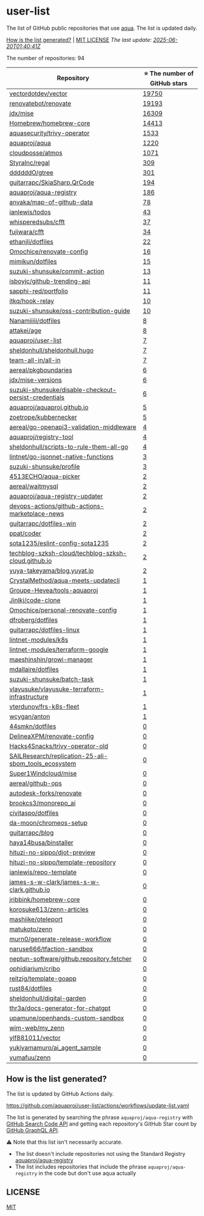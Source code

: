 <!-- DON'T EDIT README.md.
README.md is generated from templates automatically.
Please edit docs/HEADER.md and docs/FOOTER.md and Go code instead.
-->

# user-list

The list of GitHub public repositories that use [aqua](https://aquaproj.github.io/).
The list is updated daily.

[How is the list generated?](#how-is-the-list-generated) | [MIT LICENSE](https://github.com/aquaproj/user-list/blob/main/LICENSE)
_The last update: [2025-06-20T01:40:41Z](https://github.com/aquaproj/user-list/actions/runs/15769347480)_

The number of repositories: 94

Repository | :star: The number of GitHub stars
--- | ---
[vectordotdev/vector](https://github.com/vectordotdev/vector) | [19750](https://github.com/vectordotdev/vector/stargazers)
[renovatebot/renovate](https://github.com/renovatebot/renovate) | [19193](https://github.com/renovatebot/renovate/stargazers)
[jdx/mise](https://github.com/jdx/mise) | [16309](https://github.com/jdx/mise/stargazers)
[Homebrew/homebrew-core](https://github.com/Homebrew/homebrew-core) | [14413](https://github.com/Homebrew/homebrew-core/stargazers)
[aquasecurity/trivy-operator](https://github.com/aquasecurity/trivy-operator) | [1533](https://github.com/aquasecurity/trivy-operator/stargazers)
[aquaproj/aqua](https://github.com/aquaproj/aqua) | [1220](https://github.com/aquaproj/aqua/stargazers)
[cloudposse/atmos](https://github.com/cloudposse/atmos) | [1071](https://github.com/cloudposse/atmos/stargazers)
[StyraInc/regal](https://github.com/StyraInc/regal) | [309](https://github.com/StyraInc/regal/stargazers)
[ddddddO/gtree](https://github.com/ddddddO/gtree) | [301](https://github.com/ddddddO/gtree/stargazers)
[guitarrapc/SkiaSharp.QrCode](https://github.com/guitarrapc/SkiaSharp.QrCode) | [194](https://github.com/guitarrapc/SkiaSharp.QrCode/stargazers)
[aquaproj/aqua-registry](https://github.com/aquaproj/aqua-registry) | [186](https://github.com/aquaproj/aqua-registry/stargazers)
[anvaka/map-of-github-data](https://github.com/anvaka/map-of-github-data) | [78](https://github.com/anvaka/map-of-github-data/stargazers)
[ianlewis/todos](https://github.com/ianlewis/todos) | [43](https://github.com/ianlewis/todos/stargazers)
[whisperedsubs/cfft](https://github.com/whisperedsubs/cfft) | [37](https://github.com/whisperedsubs/cfft/stargazers)
[fujiwara/cfft](https://github.com/fujiwara/cfft) | [34](https://github.com/fujiwara/cfft/stargazers)
[ethanjli/dotfiles](https://github.com/ethanjli/dotfiles) | [22](https://github.com/ethanjli/dotfiles/stargazers)
[Omochice/renovate-config](https://github.com/Omochice/renovate-config) | [16](https://github.com/Omochice/renovate-config/stargazers)
[mimikun/dotfiles](https://github.com/mimikun/dotfiles) | [15](https://github.com/mimikun/dotfiles/stargazers)
[suzuki-shunsuke/commit-action](https://github.com/suzuki-shunsuke/commit-action) | [13](https://github.com/suzuki-shunsuke/commit-action/stargazers)
[isboyjc/github-trending-api](https://github.com/isboyjc/github-trending-api) | [11](https://github.com/isboyjc/github-trending-api/stargazers)
[sapphi-red/portfolio](https://github.com/sapphi-red/portfolio) | [11](https://github.com/sapphi-red/portfolio/stargazers)
[itkq/hook-relay](https://github.com/itkq/hook-relay) | [10](https://github.com/itkq/hook-relay/stargazers)
[suzuki-shunsuke/oss-contribution-guide](https://github.com/suzuki-shunsuke/oss-contribution-guide) | [10](https://github.com/suzuki-shunsuke/oss-contribution-guide/stargazers)
[Nanamiiiii/dotfiles](https://github.com/Nanamiiiii/dotfiles) | [8](https://github.com/Nanamiiiii/dotfiles/stargazers)
[attakei/age](https://github.com/attakei/age) | [8](https://github.com/attakei/age/stargazers)
[aquaproj/user-list](https://github.com/aquaproj/user-list) | [7](https://github.com/aquaproj/user-list/stargazers)
[sheldonhull/sheldonhull.hugo](https://github.com/sheldonhull/sheldonhull.hugo) | [7](https://github.com/sheldonhull/sheldonhull.hugo/stargazers)
[team-all-in/all-in](https://github.com/team-all-in/all-in) | [7](https://github.com/team-all-in/all-in/stargazers)
[aereal/pkgboundaries](https://github.com/aereal/pkgboundaries) | [6](https://github.com/aereal/pkgboundaries/stargazers)
[jdx/mise-versions](https://github.com/jdx/mise-versions) | [6](https://github.com/jdx/mise-versions/stargazers)
[suzuki-shunsuke/disable-checkout-persist-credentials](https://github.com/suzuki-shunsuke/disable-checkout-persist-credentials) | [6](https://github.com/suzuki-shunsuke/disable-checkout-persist-credentials/stargazers)
[aquaproj/aquaproj.github.io](https://github.com/aquaproj/aquaproj.github.io) | [5](https://github.com/aquaproj/aquaproj.github.io/stargazers)
[zoetrope/kubbernecker](https://github.com/zoetrope/kubbernecker) | [5](https://github.com/zoetrope/kubbernecker/stargazers)
[aereal/go-openapi3-validation-middleware](https://github.com/aereal/go-openapi3-validation-middleware) | [4](https://github.com/aereal/go-openapi3-validation-middleware/stargazers)
[aquaproj/registry-tool](https://github.com/aquaproj/registry-tool) | [4](https://github.com/aquaproj/registry-tool/stargazers)
[sheldonhull/scripts-to-rule-them-all-go](https://github.com/sheldonhull/scripts-to-rule-them-all-go) | [4](https://github.com/sheldonhull/scripts-to-rule-them-all-go/stargazers)
[lintnet/go-jsonnet-native-functions](https://github.com/lintnet/go-jsonnet-native-functions) | [3](https://github.com/lintnet/go-jsonnet-native-functions/stargazers)
[suzuki-shunsuke/profile](https://github.com/suzuki-shunsuke/profile) | [3](https://github.com/suzuki-shunsuke/profile/stargazers)
[4513ECHO/aqua-picker](https://github.com/4513ECHO/aqua-picker) | [2](https://github.com/4513ECHO/aqua-picker/stargazers)
[aereal/waitmysql](https://github.com/aereal/waitmysql) | [2](https://github.com/aereal/waitmysql/stargazers)
[aquaproj/aqua-registry-updater](https://github.com/aquaproj/aqua-registry-updater) | [2](https://github.com/aquaproj/aqua-registry-updater/stargazers)
[devops-actions/github-actions-marketplace-news](https://github.com/devops-actions/github-actions-marketplace-news) | [2](https://github.com/devops-actions/github-actions-marketplace-news/stargazers)
[guitarrapc/dotfiles-win](https://github.com/guitarrapc/dotfiles-win) | [2](https://github.com/guitarrapc/dotfiles-win/stargazers)
[ppat/coder](https://github.com/ppat/coder) | [2](https://github.com/ppat/coder/stargazers)
[sota1235/eslint-config-sota1235](https://github.com/sota1235/eslint-config-sota1235) | [2](https://github.com/sota1235/eslint-config-sota1235/stargazers)
[techblog-szksh-cloud/techblog-szksh-cloud.github.io](https://github.com/techblog-szksh-cloud/techblog-szksh-cloud.github.io) | [2](https://github.com/techblog-szksh-cloud/techblog-szksh-cloud.github.io/stargazers)
[yuya-takeyama/blog.yuyat.jp](https://github.com/yuya-takeyama/blog.yuyat.jp) | [2](https://github.com/yuya-takeyama/blog.yuyat.jp/stargazers)
[CrystalMethod/aqua-meets-updatecli](https://github.com/CrystalMethod/aqua-meets-updatecli) | [1](https://github.com/CrystalMethod/aqua-meets-updatecli/stargazers)
[Groupe-Hevea/tools-aquaproj](https://github.com/Groupe-Hevea/tools-aquaproj) | [1](https://github.com/Groupe-Hevea/tools-aquaproj/stargazers)
[Jinlkj/code-clone](https://github.com/Jinlkj/code-clone) | [1](https://github.com/Jinlkj/code-clone/stargazers)
[Omochice/personal-renovate-config](https://github.com/Omochice/personal-renovate-config) | [1](https://github.com/Omochice/personal-renovate-config/stargazers)
[dfroberg/dotfiles](https://github.com/dfroberg/dotfiles) | [1](https://github.com/dfroberg/dotfiles/stargazers)
[guitarrapc/dotfiles-linux](https://github.com/guitarrapc/dotfiles-linux) | [1](https://github.com/guitarrapc/dotfiles-linux/stargazers)
[lintnet-modules/k8s](https://github.com/lintnet-modules/k8s) | [1](https://github.com/lintnet-modules/k8s/stargazers)
[lintnet-modules/terraform-google](https://github.com/lintnet-modules/terraform-google) | [1](https://github.com/lintnet-modules/terraform-google/stargazers)
[maeshinshin/growi-manager](https://github.com/maeshinshin/growi-manager) | [1](https://github.com/maeshinshin/growi-manager/stargazers)
[mdallaire/dotfiles](https://github.com/mdallaire/dotfiles) | [1](https://github.com/mdallaire/dotfiles/stargazers)
[suzuki-shunsuke/batch-task](https://github.com/suzuki-shunsuke/batch-task) | [1](https://github.com/suzuki-shunsuke/batch-task/stargazers)
[vlayusuke/vlayusuke-terraform-infrastructure](https://github.com/vlayusuke/vlayusuke-terraform-infrastructure) | [1](https://github.com/vlayusuke/vlayusuke-terraform-infrastructure/stargazers)
[vterdunov/frs-k8s-fleet](https://github.com/vterdunov/frs-k8s-fleet) | [1](https://github.com/vterdunov/frs-k8s-fleet/stargazers)
[wcygan/anton](https://github.com/wcygan/anton) | [1](https://github.com/wcygan/anton/stargazers)
[44smkn/dotfiles](https://github.com/44smkn/dotfiles) | [0](https://github.com/44smkn/dotfiles/stargazers)
[DelineaXPM/renovate-config](https://github.com/DelineaXPM/renovate-config) | [0](https://github.com/DelineaXPM/renovate-config/stargazers)
[Hacks4Snacks/trivy-operator-old](https://github.com/Hacks4Snacks/trivy-operator-old) | [0](https://github.com/Hacks4Snacks/trivy-operator-old/stargazers)
[SAILResearch/replication-25-ali-sbom_tools_ecosystem](https://github.com/SAILResearch/replication-25-ali-sbom_tools_ecosystem) | [0](https://github.com/SAILResearch/replication-25-ali-sbom_tools_ecosystem/stargazers)
[Super1Windcloud/mise](https://github.com/Super1Windcloud/mise) | [0](https://github.com/Super1Windcloud/mise/stargazers)
[aereal/github-ops](https://github.com/aereal/github-ops) | [0](https://github.com/aereal/github-ops/stargazers)
[autodesk-forks/renovate](https://github.com/autodesk-forks/renovate) | [0](https://github.com/autodesk-forks/renovate/stargazers)
[brookcs3/monorepo_ai](https://github.com/brookcs3/monorepo_ai) | [0](https://github.com/brookcs3/monorepo_ai/stargazers)
[civitaspo/dotfiles](https://github.com/civitaspo/dotfiles) | [0](https://github.com/civitaspo/dotfiles/stargazers)
[da-moon/chromeos-setup](https://github.com/da-moon/chromeos-setup) | [0](https://github.com/da-moon/chromeos-setup/stargazers)
[guitarrapc/blog](https://github.com/guitarrapc/blog) | [0](https://github.com/guitarrapc/blog/stargazers)
[haya14busa/binstaller](https://github.com/haya14busa/binstaller) | [0](https://github.com/haya14busa/binstaller/stargazers)
[hituzi-no-sippo/djot-preview](https://github.com/hituzi-no-sippo/djot-preview) | [0](https://github.com/hituzi-no-sippo/djot-preview/stargazers)
[hituzi-no-sippo/template-repository](https://github.com/hituzi-no-sippo/template-repository) | [0](https://github.com/hituzi-no-sippo/template-repository/stargazers)
[ianlewis/repo-template](https://github.com/ianlewis/repo-template) | [0](https://github.com/ianlewis/repo-template/stargazers)
[james-s-w-clark/james-s-w-clark.github.io](https://github.com/james-s-w-clark/james-s-w-clark.github.io) | [0](https://github.com/james-s-w-clark/james-s-w-clark.github.io/stargazers)
[jribbink/homebrew-core](https://github.com/jribbink/homebrew-core) | [0](https://github.com/jribbink/homebrew-core/stargazers)
[korosuke613/zenn-articles](https://github.com/korosuke613/zenn-articles) | [0](https://github.com/korosuke613/zenn-articles/stargazers)
[mashiike/oteleport](https://github.com/mashiike/oteleport) | [0](https://github.com/mashiike/oteleport/stargazers)
[matukoto/zenn](https://github.com/matukoto/zenn) | [0](https://github.com/matukoto/zenn/stargazers)
[murn0/generate-release-workflow](https://github.com/murn0/generate-release-workflow) | [0](https://github.com/murn0/generate-release-workflow/stargazers)
[naruse666/tfaction-sandbox](https://github.com/naruse666/tfaction-sandbox) | [0](https://github.com/naruse666/tfaction-sandbox/stargazers)
[neptun-software/github.repository.fetcher](https://github.com/neptun-software/github.repository.fetcher) | [0](https://github.com/neptun-software/github.repository.fetcher/stargazers)
[ophidiarium/cribo](https://github.com/ophidiarium/cribo) | [0](https://github.com/ophidiarium/cribo/stargazers)
[reitzig/template-goapp](https://github.com/reitzig/template-goapp) | [0](https://github.com/reitzig/template-goapp/stargazers)
[rust84/dotfiles](https://github.com/rust84/dotfiles) | [0](https://github.com/rust84/dotfiles/stargazers)
[sheldonhull/digital-garden](https://github.com/sheldonhull/digital-garden) | [0](https://github.com/sheldonhull/digital-garden/stargazers)
[thr3a/docs-generator-for-chatgpt](https://github.com/thr3a/docs-generator-for-chatgpt) | [0](https://github.com/thr3a/docs-generator-for-chatgpt/stargazers)
[upamune/openhands-custom-sandbox](https://github.com/upamune/openhands-custom-sandbox) | [0](https://github.com/upamune/openhands-custom-sandbox/stargazers)
[wim-web/my_zenn](https://github.com/wim-web/my_zenn) | [0](https://github.com/wim-web/my_zenn/stargazers)
[ylf881011/vector](https://github.com/ylf881011/vector) | [0](https://github.com/ylf881011/vector/stargazers)
[yukiyamamuro/ai_agent_sample](https://github.com/yukiyamamuro/ai_agent_sample) | [0](https://github.com/yukiyamamuro/ai_agent_sample/stargazers)
[yumafuu/zenn](https://github.com/yumafuu/zenn) | [0](https://github.com/yumafuu/zenn/stargazers)

## How is the list generated?

The list is updated by GitHub Actions daily.

https://github.com/aquaproj/user-list/actions/workflows/update-list.yaml

The list is generated by searching the phrase `aquaproj/aqua-registry` with [GitHub Search Code API](https://docs.github.com/en/rest/search/search?apiVersion=2022-11-28#search-code) and getting each repository's GitHub Star count by [GitHub GraphQL API](https://docs.github.com/graphql).

:warning: Note that this list isn't necessarily accurate.

- The list doesn't include repositories not using the Standard Registry [aquaproj/aqua-registry](https://github.com/aquaproj/aqua-registry)
- The list includes repositories that include the phrase `aquaproj/aqua-registry` in the code but don't use aqua actually

## LICENSE

[MIT](LICENSE)
